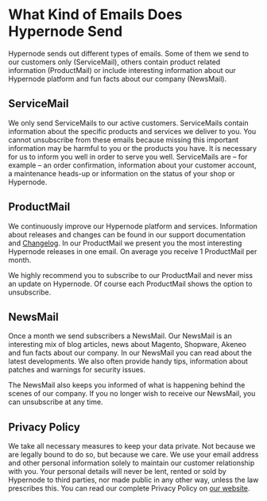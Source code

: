<!-- source: https://support.hypernode.com/en/about/about-us/what-kind-of-emails-does-hypernode-send/ -->

# What Kind of Emails Does Hypernode Send

Hypernode sends out different types of emails. Some of them we send to our customers only (ServiceMail), others contain product related information (ProductMail) or include interesting information about our Hypernode platform and fun facts about our company (NewsMail).

## ServiceMail

We only send ServiceMails to our active customers. ServiceMails contain information about the specific products and services we deliver to you. You cannot unsubscribe from these emails because missing this important information may be harmful to you or the products you have. It is necessary for us to inform you well in order to serve you well. ServiceMails are – for example – an order confirmation, information about your customer account, a maintenance heads-up or information on the status of your shop or Hypernode.

## ProductMail

We continuously improve our Hypernode platform and services. Information about releases and changes can be found in our support documentation and [Changelog](https://support.hypernode.com/category/changelog/). In our ProductMail we present you the most interesting Hypernode releases in one email. On average you receive 1 ProductMail per month.

We highly recommend you to subscribe to our ProductMail and never miss an update on Hypernode. Of course each ProductMail shows the option to unsubscribe.

## NewsMail

Once a month we send subscribers a NewsMail. Our NewsMail is an interesting mix of blog articles, news about Magento, Shopware, Akeneo and fun facts about our company. In our NewsMail you can read about the latest developments. We also often provide handy tips, information about patches and warnings for security issues.

The NewsMail also keeps you informed of what is happening behind the scenes of our company. If you no longer wish to receive our NewsMail, you can unsubscribe at any time.

## Privacy Policy

We take all necessary measures to keep your data private. Not because we are legally bound to do so, but because we care. We use your email address and other personal information solely to maintain our customer relationship with you. Your personal details will never be lent, rented or sold by Hypernode to third parties, nor made public in any other way, unless the law prescribes this. You can read our complete Privacy Policy on [our website](https://www.hypernode.com/assets/documents/Privacy-Policy-Hypernode.pdf).
